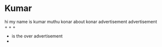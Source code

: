 # Kumar
hi my name is kumar muthu konar
about konar advertisement
advertisement
+
+
+
+ is the over advertisement
+ 

